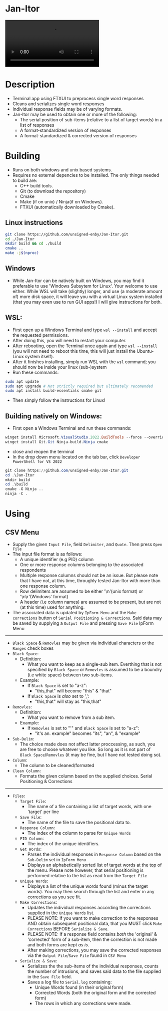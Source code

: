 Jan-Itor
========
![Demo](demo.mp4)

Description
===========
- Terminal app using FTXUI to preprocess single word responses
- Cleans and serializes single word responses
- Individual response fields may be of varying formats.
- Jan-Itor may be used to obtain one or more of the following:
   - The serial position of sub-items (relative to a list of target words) in a list of responses
   - A format-standardized version of responses
   - A format-standardized & corrected version of responses

Building
========
- Runs on both windows and unix based systems.
- Requires no external depencies to be installed. The only things needed to build are:
   - C++ build tools.
   - Git (to download the repository)
   - Cmake
   - Make (if on unix) / Ninja(if on Windows).
   - FTXUI (automatically downloaded by Cmake).

Linux instructions
------------------
```bash
git clone https://github.com/unsigned-enby/Jan-Itor.git
cd ./Jan-Itor
mkdir build && cd ./build
cmake ..
make -j$(nproc)
```

Windows
-------
   - While Jan-Itor can be natively built on Windows, you may find it preferable 
     to use 'Windows Subsytem for Linux'. Your welcome to use either.
     While WSL will take (slightly) longer, and use (a moderate amount of) more disk space,
     it will leave you with a virtual Linux system installed (that you may even use to run GUI apps!)
     I will give instructions for both.

WSL:
----
   - First open up a Windows Terminal and type `wsl --install` and accept the requested permissions.
   - After doing this, you will need to restart your computer.
   - After rebooting, open the Terminal once again and type `wsl --install` 
     (you will not need to reboot this time, this will just install the Ubuntu-Linux system itself).
   - After it finishes installing, simply run WSL with the `wsl` command; 
     you should now be inside your linux (sub-)system
   - Run these commands:
```bash
sudo apt update
sudo apt upgrade # Not strictly required but ultimately recomended
sudo apt install build-essentials cmake git
```
   - Then simply follow the instructions for Linux!

Building natively on Windows:
-----------------------------
   - First open a Windows Terminal and run these commands:
```ps1
winget install Microsoft.VisualStudio.2022.BuildTools --force --override "--wait --passive --add Microsoft.VisualStudio.Component.VC.Tools.x86.x64 --add Microsoft.VisualStudio.Component.Windows11SDK.22000"
winget install Git.Git Ninja-build.Ninja cmake
```
- close and reopen the terminal
- In the drop down menu located on the tab bar, click `Developer PowerShell for VS 2022`
```ps1
git clone https://github.com/unsigned-enby/Jan-Itor.git
cd .\Jan-Itor
mkdir build
cd .\build
cmake -G Ninja ..
ninja -C .
```

Using
=====
CSV Menu
--------
   - Supply the given `Input File`, field `Delimiter`, and `Quote`. Then press `Open File`
   - The input file format is as follows:
      - A unique identifier (e.g PID) column
      - One or more response columns belonging to the associated respondents
      - Multiple response columns should not be an issue. But please note that I have not, at this time,
        throughly tested Jan-Itor with more than one response column.
      - Row delimiters are assumed to be either '\n'(unix format) or '\n\r'(Windows' format)
      - A header (i.e column names) are assumed to be present, but are not (at this time) used for anything.
   - The associated data is updated by `IpForm Menu` and the `Make corrections` button of 
     `Serial Positioning & Corrections`. Said data may be saved by supplying a `Output File` and 
     pressing `Save File`
IpForm Menu
-----------
   - `Black Space` & `Removles` may be given via individual characters or the `Ranges` check boxes
   - `Black Space`:
      - Definition:
         - What you want to keep as a single-sub item. Everthing that is not specified by `Black Space`
           or `Removles` is assumed to be a boundry (i.e white space) between two sub-items.
      - Example:
         - If `Black Space` is set to "a-z":
            - "this,that" will become "this" & "that"
         - If `Black Space` is *also* set to ',':
            - "this,that" will stay as "this,that"
   - `Removles`:
      - Definition:
         - What you want to remove from a sub item.
      - Example:
         - If `Removles` is set to "'" and `Black Space` is set to "a-z":
            - "it's an. example" becomes "its", "an", & "example"
   - `Sub-Delim`:
      - The choice made does not affect latter proccessing, as such, you are free to choose whatever you like.
        So long as it is not part of `Black Space`/`Removles` (it may be fine, but I have not tested doing so).
   - `Column`:
      - The column to be cleaned/formated
   - `Clean Column`:
      - Formats the given column based on the supplied choices.
Serial Positioning & Corrections
--------------------------------
   - `Files`:
      - `Target File`:
         - The name of a file containing a list of target words, with one 'target' per line
      - `Save File`:
         - The name of the file to save the positional data to. 
      - `Response Column`:
         - The index of the column to parse for `Unique Words`
      - `PID Column`:
         - The index of the unique identifiers.
      - `Get Words`:
         - Parses the individual responses in `Response Column` based on the `Sub-Delim` set in `IpForm Menu`
         - Displays an alphabetically sorted list of target words at the top of the menu. 
           Please note however, that serial positioning is performed relative to the list 
           as read from the `Target File`
      - `Unique Words`: 
         - Displays a list of the unique words found (minus the target words). You may then search through
           the list and enter in any corrections as you see fit.
      - `Make Corrections`:
         - Updates the individual responses according the corrections supplied in the `Unique Words` list.
         - PLEASE NOTE: if you want to make correction to the responses AND obtain subsequent positional data,
           that you MUST click `Make Corrections` BEFORE `Serialize & Save`.
         - PLEASE NOTE: If a response field contains *both* the 'original' & 'corrected' form of a sub-item,
           then the correction is not made and both forms are kept *as is*.
         - After making corrections, you may save the corrected responses via the `Output File`/`Save File`
           found in `CSV Menu`
      - `Serialize & Save`:
         - Serializes the the sub-items of the individual responses, counts the number of intrusions, 
           and saves said data to the file supplied in the `Save File` field.
         - Saves a log file to `Serial.log` containing:
            - Unique Words found (in their original form)
            - Corrected Words (both the original form and the corrected form)
            - The rows in which any corrections were made.
